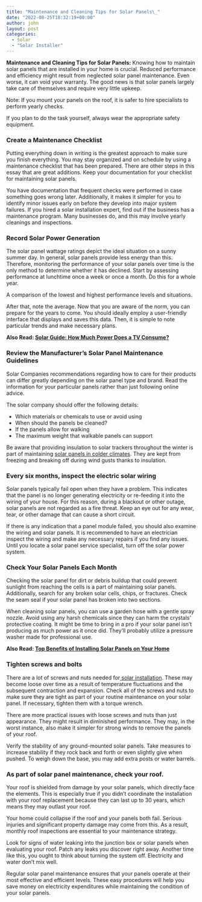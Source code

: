 ```yaml
---
title: "Maintenance and Cleaning Tips for Solar Panels\_"
date: "2022-08-25T18:32:19+00:00"
author: john
layout: post
categories:
  - Solar
  - "Solar Installer"
---
```


**Maintenance and Cleaning Tips for Solar Panels:** Knowing how to maintain solar panels that are installed in your home is crucial. Reduced performance and efficiency might result from neglected solar panel maintenance. Even worse, it can void your warranty. The good news is that solar panels largely take care of themselves and require very little upkeep.

Note: If you mount your panels on the roof, it is safer to hire specialists to perform yearly checks.

If you plan to do the task yourself, always wear the appropriate safety equipment.

### **Create a Maintenance Checklist**

Putting everything down in writing is the greatest approach to make sure you finish everything. You may stay organized and on schedule by using a maintenance checklist that has been prepared. There are other steps in this essay that are great additions. Keep your documentation for your checklist for maintaining solar panels.

You have documentation that frequent checks were performed in case something goes wrong later. Additionally, it makes it simpler for you to identify minor issues early on before they develop into major system failures. If you hired a solar installation expert, find out if the business has a maintenance program. Many businesses do, and this may involve yearly cleanings and inspections.

### **Record Solar Power Generation**

The solar panel wattage ratings depict the ideal situation on a sunny summer day. In general, solar panels provide less energy than this. Therefore, monitoring the performance of your solar panels over time is the only method to determine whether it has declined. Start by assessing performance at lunchtime once a week or once a month. Do this for a whole year.

A comparison of the lowest and highest performance levels and situations.

After that, note the average. Now that you are aware of the norm, you can prepare for the years to come. You should ideally employ a user-friendly interface that displays and saves this data. Then, it is simple to note particular trends and make necessary plans.

**Also Read: [Solar Guide: How Much Power Does a TV Consume?](/solar-guide-how-much-power-does-a-tv-consume/)**

### **Review the Manufacturer’s Solar Panel Maintenance Guidelines**

Solar Companies recommendations regarding how to care for their products can differ greatly depending on the solar panel type and brand. Read the information for your particular panels rather than just following online advice.

The solar company should offer the following details:

- Which materials or chemicals to use or avoid using
- When should the panels be cleaned?
- If the panels allow for walking
- The maximum weight that walkable panels can support

Be aware that providing insulation to solar trackers throughout the winter is part of maintaining [solar panels in colder climates](/ways-you-can-save-energy-during-the-winter/). They are kept from freezing and breaking off during wind gusts thanks to insulation.

### **Every six months, inspect the electric solar wiring**

Solar panels typically fail open when they have a problem. This indicates that the panel is no longer generating electricity or re-feeding it into the wiring of your house. For this reason, during a blackout or other outage, solar panels are not regarded as a fire threat. Keep an eye out for any wear, tear, or other damage that can cause a short circuit.

If there is any indication that a panel module failed, you should also examine the wiring and solar panels. It is recommended to have an electrician inspect the wiring and make any necessary repairs if you find any issues. Until you locate a solar panel service specialist, turn off the solar power system.

### **Check Your Solar Panels Each Month**

Checking the solar panel for dirt or debris buildup that could prevent sunlight from reaching the cells is a part of maintaining solar panels. Additionally, search for any broken solar cells, chips, or fractures. Check the seam seal if your solar panel has broken into two sections.

When cleaning solar panels, you can use a garden hose with a gentle spray nozzle. Avoid using any harsh chemicals since they can harm the crystals’ protective coating. It might be time to bring in a pro if your solar panel isn’t producing as much power as it once did. They’ll probably utilize a pressure washer made for professional use.

**Also Read: [Top Benefits of Installing Solar Panels on Your Home](/top-benefits-of-installing-solar-panels-on-your-home/)**

### **Tighten screws and bolts**

There are a lot of screws and nuts needed for[ solar installation](/factors-that-affect-your-total-solar-panel-installation-cost/). These may become loose over time as a result of temperature fluctuations and the subsequent contraction and expansion. Check all of the screws and nuts to make sure they are tight as part of your routine maintenance on your solar panel. If necessary, tighten them with a torque wrench.

There are more practical issues with loose screws and nuts than just appearance. They might result in diminished performance. They may, in the worst instance, also make it simpler for strong winds to remove the panels of your roof.

Verify the stability of any ground-mounted solar panels. Take measures to increase stability if they rock back and forth or even slightly give when pushed. To weigh down the base, you may add extra posts or water barrels.

### **As part of solar panel maintenance, check your roof.**

Your roof is shielded from damage by your solar panels, which directly face the elements. This is especially true if you didn’t coordinate the installation with your roof replacement because they can last up to 30 years, which means they may outlast your roof.

Your home could collapse if the roof and your panels both fail. Serious injuries and significant property damage may come from this. As a result, monthly roof inspections are essential to your maintenance strategy.

Look for signs of water leaking into the junction box or solar panels when evaluating your roof. Patch any leaks you discover right away. Another time like this, you ought to think about turning the system off. Electricity and water don’t mix well.

Regular solar panel maintenance ensures that your panels operate at their most effective and efficient levels. These easy procedures will help you save money on electricity expenditures while maintaining the condition of your solar panels.
